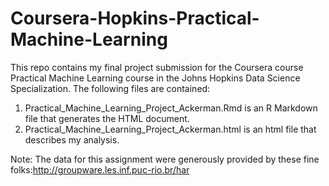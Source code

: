 Coursera-Hopkins-Practical-Machine-Learning
===========================================

This repo contains my final project submission for the Coursera course Practical Machine Learning course in the Johns Hopkins Data Science Specialization.  The following files are contained:

1. Practical_Machine_Learning_Project_Ackerman.Rmd is an R Markdown file that generates the HTML document.
2. Practical_Machine_Learning_Project_Ackerman.html is an html file that describes my analysis.


Note: The data for this assignment were generously provided by these fine folks:http://groupware.les.inf.puc-rio.br/har 
